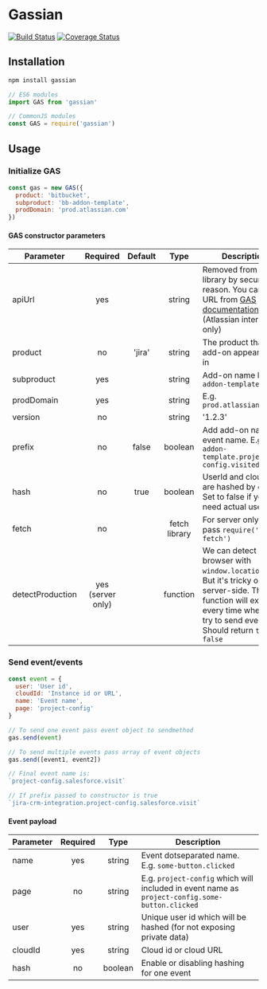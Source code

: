 # Gassian

[![Build Status](https://travis-ci.org/modestfake/gassian.svg?branch=master)](https://travis-ci.org/modestfake/gassian)
[![Coverage Status](https://coveralls.io/repos/github/modestfake/gassian/badge.svg?branch=master)](https://coveralls.io/github/modestfake/gassian?branch=master)

## Installation

```bash
npm install gassian
```

```javascript
// ES6 modules
import GAS from 'gassian'

// CommonJS modules
const GAS = require('gassian')
```

## Usage

### Initialize GAS

```javascript
const gas = new GAS({
  product: 'bitbucket',
  subproduct: 'bb-addon-template',
  prodDomain: 'prod.atlassian.com'
})
```

#### GAS constructor parameters

| Parameter | Required | Default | Type | Description |
| --- |:---:|:---:|:---:| --- |
| apiUrl | yes | | string | Removed from the library by security reason. You can take URL from [GAS documentation](https://extranet.atlassian.com/display/ANALYTICS/Public+Analytics+aka+GAS) (Atlassian internal only) |
| product | no | 'jira' | string | The product that your add-on appearance in |
| subproduct | yes | | string | Add-on name like `bb-addon-template` |
| prodDomain | yes | | string | E.g. `prod.atlassian.com` |
| version | no | | string | '1.2.3' |
| prefix | no | false | boolean | Add add-on name to event name. E.g. `bb-addon-template.project-config.visited` |
| hash | no | true | boolean | UserId and cloudId are hashed by default. Set to false if you need actual user data |
| fetch | no | | fetch library | For server only. E.g. pass `require('node-fetch')` |
| detectProduction | yes (server only) | | function | We can detect URL in browser with `window.location.href`. But it's tricky on server-side. This function will execute every time when you try to send event. Should return `true` or `false` |

### Send event/events

```javascript
const event = {
  user: 'User id',
  cloudId: 'Instance id or URL',
  name: 'Event name',
  page: 'project-config'
}

// To send one event pass event object to sendmethod
gas.send(event)

// To send multiple events pass array of event objects
gas.send([event1, event2])

// Final event name is:
`project-config.salesforce.visit`

// If prefix passed to constructor is true
`jira-crm-integration.project-config.salesforce.visit`
```

#### Event payload

| Parameter | Required | Type | Description |
| --- |:---:|:---:| --- |
| name | yes | string | Event dotseparated name. E.g. `some-button.clicked` |
| page | no | string | E.g. `project-config` which will included in event name as `project-config.some-button.clicked` |
| user | yes | string | Unique user id which will be hashed (for not exposing private data) |
| cloudId | yes | string | Cloud id or cloud URL |
| hash | no | boolean | Enable or disabling hashing for one event
